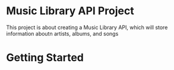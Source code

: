 # Music Library API Project

This project is about creating a Music Library API, which will store information aboutn artists, albums, and songs

# Getting Started